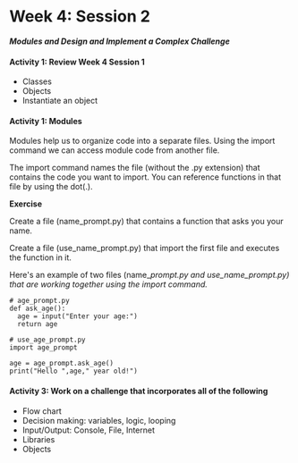 # Week 4: Session 2

_**Modules and Design and Implement a Complex Challenge**_

#### Activity 1: Review Week 4 Session 1

* Classes
* Objects
* Instantiate an object

#### Activity 1: Modules

Modules help us to organize code into a separate files. Using the import command we can access module code from another file.

The import command names the file \(without the .py extension\) that contains the code you want to import.  You can reference functions in that file by using the dot\(.\).

**Exercise**

Create a file \(name\_prompt.py\) that contains a function that asks you your name.

Create a file \(use\_name\_prompt.py\) that import the first file and executes the function in it.

Here's an example of two files \(name\__prompt.py and use\_name\_prompt.py\) that are working together using the import command._

```
# age_prompt.py
def ask_age():
  age = input("Enter your age:")
  return age
```

```
# use_age_prompt.py
import age_prompt

age = age_prompt.ask_age()
print("Hello ",age," year old!")
```

#### Activity 3: Work on a challenge that incorporates all of the following

* Flow chart
* Decision making: variables, logic, looping
* Input/Output: Console, File, Internet
* Libraries
* Objects



